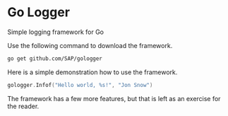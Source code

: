 # Go Logger

Simple logging framework for Go

Use the following command to download the framework.

```bash
go get github.com/SAP/gologger
```

Here is a simple demonstration how to use the framework.

```go
gologger.Infof("Hello world, %s!", "Jon Snow")
```

The framework has a few more features, but that is left as an exercise for the reader.
